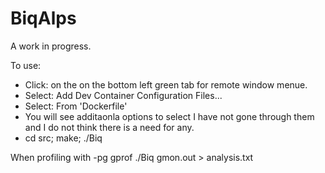 # BiqAlps

A work in progress.


To use:

- Click: on the on the bottom left green tab for remote window menue.
- Select: Add Dev Container Configuration Files...
- Select: From 'Dockerfile'
- You will see additaonla options to select I have not gone through them
  and I do not think there is a need for any.
- cd src; make; ./Biq


When profiling with -pg
gprof ./Biq gmon.out > analysis.txt